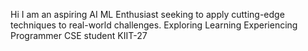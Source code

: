Hi I am an aspiring AI ML Enthusiast seeking to apply cutting-edge techniques to real-world challenges.
Exploring 
Learning
Experiencing 
Programmer 
CSE student KIIT-27
